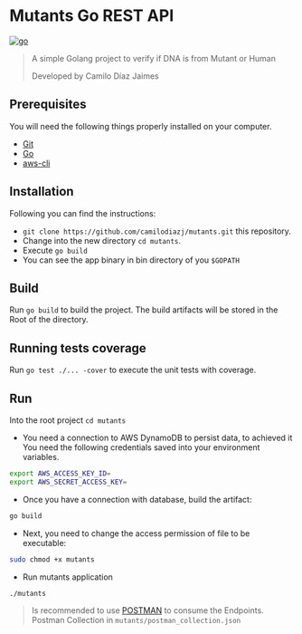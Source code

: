 # Mutants Go REST API

[![go](https://img.shields.io/badge/go-v1.13.X-cyan.svg)](https://golang.org/)

> A simple Golang project to verify if DNA is from Mutant or Human
>
>Developed by Camilo Díaz Jaimes

## Prerequisites

You will need the following things properly installed on your computer.

* [Git](http://git-scm.com/)
* [Go](https://golang.org/)
* [aws-cli](https://aws.amazon.com/es/cli/)

## Installation

Following you can find the instructions:

* `git clone https://github.com/camilodiazj/mutants.git` this repository.
* Change into the new directory `cd mutants`.
* Execute `go build`
* You can see the app binary in bin directory of you `$GOPATH`

## Build

Run `go build` to build the project. The build artifacts will be stored in the Root of the
directory.

## Running tests coverage

Run `go test ./... -cover` to execute the unit tests with coverage.

## Run
Into the root project `cd mutants`

- You need a connection to AWS DynamoDB to persist data, to achieved it You need the
  following credentials saved into your environment variables. 
  
```bash
export AWS_ACCESS_KEY_ID=
export AWS_SECRET_ACCESS_KEY=
```
* Once you have a connection with database, build the artifact:
```bash
go build
```
* Next, you need to change the access permission of file to be executable:
```bash
sudo chmod +x mutants
```
* Run mutants application
```bash
./mutants
```
> Is recommended to use [POSTMAN](https://www.postman.com/) to consume the Endpoints.
> Postman Collection in `mutants/postman_collection.json`  
